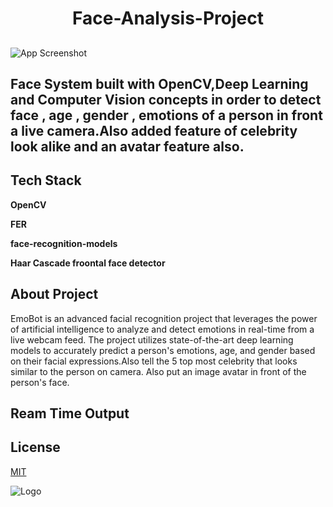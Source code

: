 #     <h1 align="center">                Face-Analysis-Project   </h1>
## 
![App Screenshot](https://tse1.mm.bing.net/th?id=OIP.rhY7KfwGxeeK9kiUhYqqxwHaHa&pid=Api&P=0&h=180)







## Face System built with OpenCV,Deep Learning and Computer Vision concepts in order to detect face , age , gender , emotions of a person in front a live camera.Also added feature of celebrity look alike and an avatar feature also.

## Tech Stack

**OpenCV**

**FER**

**face-recognition-models**

**Haar Cascade froontal face detector**










## About Project

EmoBot is an advanced facial recognition project that leverages the power of artificial intelligence to analyze and detect emotions in real-time from a live webcam feed. The project utilizes state-of-the-art deep learning models to accurately predict a person's emotions, age, and gender based on their facial expressions.Also tell the 5 top  most celebrity that looks similar to the person on camera. Also put an image avatar in front of the person's face.
## Ream Time Output
## License

[MIT](https://choosealicense.com/licenses/mit/)


![Logo](https://tse4.mm.bing.net/th?id=OIP.lwsYkJ0J10Htr9VWG8uyfAAAAA&pid=Api&P=0&h=180)

